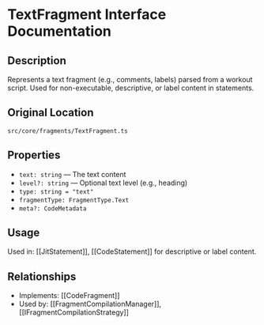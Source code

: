 # TextFragment Interface Documentation

## Description
Represents a text fragment (e.g., comments, labels) parsed from a workout script. Used for non-executable, descriptive, or label content in statements.

## Original Location
`src/core/fragments/TextFragment.ts`

## Properties
- `text: string` — The text content
- `level?: string` — Optional text level (e.g., heading)
- `type: string = "text"`
- `fragmentType: FragmentType.Text`
- `meta?: CodeMetadata`

## Usage
Used in: [[JitStatement]], [[CodeStatement]] for descriptive or label content.

## Relationships
- Implements: [[CodeFragment]]
- Used by: [[FragmentCompilationManager]], [[IFragmentCompilationStrategy]]
